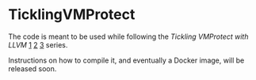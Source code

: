 # TicklingVMProtect

The code is meant to be used while following the _Tickling VMProtect with LLVM_ [1](https://secret.club/2021/09/08/vmprotect-llvm-lifting-1.html) [2](https://secret.club/2021/09/08/vmprotect-llvm-lifting-1.html) [3](https://secret.club/2021/09/08/vmprotect-llvm-lifting-1.html) series.

Instructions on how to compile it, and eventually a Docker image, will be released soon.

